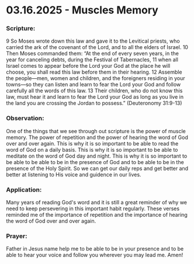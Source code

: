 # 03.16.2025 - Muscles Memory

### Scripture:
9 So Moses wrote down this law and gave it to the Levitical priests, who carried the ark of the covenant of the Lord, and to all the elders of Israel. 
10 Then Moses commanded them: “At the end of every seven years, in the year for canceling debts, during the Festival of Tabernacles, 
11 when all Israel comes to appear before the Lord your God at the place he will choose, you shall read this law before them in their hearing. 
12 Assemble the people—men, women and children, and the foreigners residing in your towns—so they can listen and learn to fear the Lord your God and follow carefully all the words of this law. 
13 Their children, who do not know this law, must hear it and learn to fear the Lord your God as long as you live in the land you are crossing the Jordan to possess.”
(Deuteronomy 31:9-13)

### Observation:
One of the things that we see through out scripture is the power of muscle memory. The power of repetition and the power of hearing the word of God over and over again. 
This is why it is so important to be able to read the word of God on a daily basis. This is why it is so important to be able to meditate on the word of God day and night. 
This is why it is so important to be able to be able to be in the presence of God and to be able to be in the presence of the Holy Spirit.
So we can get our daily reps and get better and better at listening to His voice and guidence in our lives.

### Application:
Many years of reading God's word and it is still a great reminder of why we need to keep persevering in this important habit regularly.
These verses reminded me of the importance of repetition and the importance of hearing the word of God over and over again.

### Prayer:
Father in Jesus name help me to be able to be in your presence and to be able to hear your voice and follow you wherever you may lead me. Amen!
